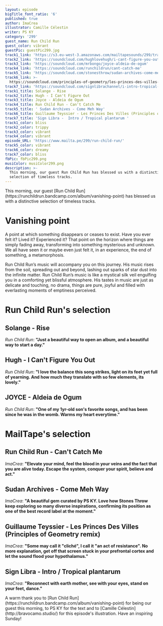 ```yaml
---
layout: episode
bigTitle_font_ratio: '6'
published: true
author: ImaCrea
illustrator: Camille Célestin
writer: PS KY
category: '299'
guest_name: Run Child Run
guest_color: vibrant
guestPic: guestPic299.jpg
track1_link: 'https://s3.eu-west-3.amazonaws.com/mailtapesounds/299/track1.mp3'
track2_link: 'https://soundcloud.com/hughlovehugh/i-cant-figure-you-out-fvm-2-24bit-441'
track3_link: 'https://soundcloud.com/mrbongo/joyce-aldeia-de-ogum'
track4_link: 'https://soundcloud.com/runchildrun/cant-catch-me'
track5_link: 'https://soundcloud.com/stonesthrow/sudan-archives-come-meh-way'
track6_link: >-
  https://soundcloud.com/principles-of-geometry/les-princes-des-villes-principles-of-geometrys-guillaume-teyssiers-les-princes-des-villes
track7_link: 'https://soundcloud.com/signlibrachannel/i-intro-tropical-plantarum'
track1_title: Solange - Rise
track2_title: Hugh - I Can't Figure Out
track3_title: Joyce - Aldeia de Ogum
track4_title: Run Child Run - Can't Catch Me
track5_title: ' Sudan Archives - Come Meh Way'
track6_title: Guillaume Teyssier - Les Princes Des Villes (Principles of Geometry remix)
track7_title: 'Sign Libra -  Intro / Tropical plantarum '
track1_color: bliss
track2_color: trippy
track3_color: vibrant
track4_color: vibrant
episode_URL: 'https://www.mailta.pe/299/run-child-run/'
track5_color: vibrant
track6_color: dreamy
track7_color: bliss
fbPic: fbPic299.png
musiColor: musiColor299.png
description: >-
  This morning, our guest Run Child Run has blessed us with a distinctive
  selection of timeless tracks.
---
```

<p id="introduction">This morning, our guest [Run Child Run](https://runchildrun.bandcamp.com/album/vanishing-point) has blessed us with a distinctive selection of timeless tracks.</p>


# Vanishing point

A point at which something disappears or ceases to exist. Have you ever felt it? Lived it? Experienced it? That point on the horizon where things are simply fading away, transforming into something mysterious and unknown. We all have seen it or maybe even just felt it, in an experience, the end of something, a metamorphosis. 

Run Child Run’s music will accompany you on this journey. His music rises from the soil, spreading out and beyond, lashing out sparks of star dust into the infinite matter. Run Child Run’s music is like a mystical silk veil engulfing you in a comforting yet blissful atmosphere. His tastes in music are just as delicate and touching, no drama, things are pure, joyful and filled with everlasting moments of emptiness perceived. 


# Run Child Run's selection

## Solange - Rise
_Run Child Run_: **"**Just a beautiful way to open an album, and a beautiful way to start a day.**"**

## Hugh - I Can't Figure You Out
_Run Child Run_: **"**I love the balance this song strikes, light on its feet yet full of yearning. And how much they translate with so few elements, its lovely.**"**

## JOYCE - Aldeia de Ogum 
_Run Child Run_: **"**One of my 1yr-old son's favorite songs, and has been since he was in the womb. Warms my heart everytime.**"**


# MailTape's selection

## Run Child Run - Can't Catch Me
_ImaCrea_: **"**Elevate your mind, feel the blood in your veins and the fact that you are alive today. Escape the system, conquer your spirit, believe and act.**"**

## Sudan Archives - Come Meh Way
_ImaCrea_: **"**A beautiful gem curated by PS KY. Love how Stones Throw keep exploring so many diverse inspirations, confirming its position as one of the best record label at the moment.**"**

## Guillaume Teyssier - Les Princes Des Villes (Principles of Geometry remix)
_ImaCrea_: **"**Some may call it "cliché", I call it "an act of resistance". No more explanation, get off that screen stuck in your prefrontal cortex and let the sound flood your hypothalamus.**"**

## Sign Libra - Intro / Tropical plantarum 
_ImaCrea_: **"**Reconnect with earth mother, see with your eyes, stand on your feet, dance.**"**

<p id="outroduction">A warm thank you to [Run Child Run](https://runchildrun.bandcamp.com/album/vanishing-point) for being our guest this morning, to PS KY for the text and to [Camille Célestin](http://bravocamo.studio/) for this episode's illustration. Have an inspiring Sunday!</p>
